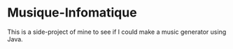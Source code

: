 # Musique-Infomatique
 This is a side-project of mine to see if I could make a music generator using Java.
